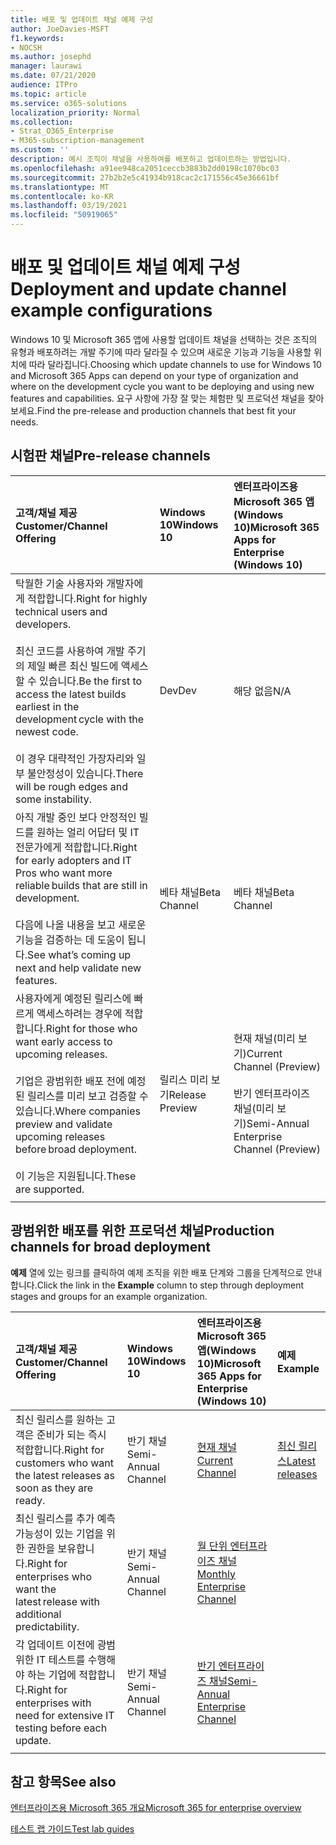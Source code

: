 ```yaml
---
title: 배포 및 업데이트 채널 예제 구성
author: JoeDavies-MSFT
f1.keywords:
- NOCSH
ms.author: josephd
manager: laurawi
ms.date: 07/21/2020
audience: ITPro
ms.topic: article
ms.service: o365-solutions
localization_priority: Normal
ms.collection:
- Strat_O365_Enterprise
- M365-subscription-management
ms.custom: ''
description: 예시 조직이 채널을 사용하여를 배포하고 업데이트하는 방법입니다.
ms.openlocfilehash: a91ee948ca2051ceccb3883b2dd0198c1070bc03
ms.sourcegitcommit: 27b2b2e5c41934b918cac2c171556c45e36661bf
ms.translationtype: MT
ms.contentlocale: ko-KR
ms.lasthandoff: 03/19/2021
ms.locfileid: "50919065"
---
```

# <a name="deployment-and-update-channel-example-configurations"></a><span data-ttu-id="6dbc3-103">배포 및 업데이트 채널 예제 구성</span><span class="sxs-lookup"><span data-stu-id="6dbc3-103">Deployment and update channel example configurations</span></span>

<span data-ttu-id="6dbc3-104">Windows 10 및 Microsoft 365 앱에 사용할 업데이트 채널을 선택하는 것은 조직의 유형과 배포하려는 개발 주기에 따라 달라질 수 있으며 새로운 기능과 기능을 사용할 위치에 따라 달라집니다.</span><span class="sxs-lookup"><span data-stu-id="6dbc3-104">Choosing which update channels to use for Windows 10 and Microsoft 365 Apps can depend on your type of organization and where on the development cycle you want to be deploying and using new features and capabilities.</span></span> <span data-ttu-id="6dbc3-105">요구 사항에 가장 잘 맞는 체험판 및 프로덕션 채널을 찾아보세요.</span><span class="sxs-lookup"><span data-stu-id="6dbc3-105">Find the pre-release and production channels that best fit your needs.</span></span>

## <a name="pre-release-channels"></a><span data-ttu-id="6dbc3-106">시험판 채널</span><span class="sxs-lookup"><span data-stu-id="6dbc3-106">Pre-release channels</span></span>

| <span data-ttu-id="6dbc3-107">고객/채널 제공</span><span class="sxs-lookup"><span data-stu-id="6dbc3-107">Customer/Channel Offering</span></span> | <span data-ttu-id="6dbc3-108">Windows 10</span><span class="sxs-lookup"><span data-stu-id="6dbc3-108">Windows 10</span></span> | <span data-ttu-id="6dbc3-109">엔터프라이즈용 Microsoft 365 앱(Windows 10)</span><span class="sxs-lookup"><span data-stu-id="6dbc3-109">Microsoft 365 Apps for Enterprise (Windows 10)</span></span> |
|:-------|:-------|:-----|
| <span data-ttu-id="6dbc3-110">탁월한 기술 사용자와 개발자에게 적합합니다.</span><span class="sxs-lookup"><span data-stu-id="6dbc3-110">Right for highly technical users and developers.</span></span> <br><br> <span data-ttu-id="6dbc3-111">최신 코드를 사용하여 개발 주기의 제일 빠른 최신 빌드에 액세스할 수 있습니다.</span><span class="sxs-lookup"><span data-stu-id="6dbc3-111">Be the first to access the latest builds earliest in the development cycle with the newest code.</span></span> <br><br> <span data-ttu-id="6dbc3-112">이 경우 대략적인 가장자리와 일부 불안정성이 있습니다.</span><span class="sxs-lookup"><span data-stu-id="6dbc3-112">There will be rough edges and some instability.</span></span> | <span data-ttu-id="6dbc3-113">Dev</span><span class="sxs-lookup"><span data-stu-id="6dbc3-113">Dev</span></span> | <span data-ttu-id="6dbc3-114">해당 없음</span><span class="sxs-lookup"><span data-stu-id="6dbc3-114">N/A</span></span> |
| <span data-ttu-id="6dbc3-115">아직 개발 중인 보다 안정적인 빌드를 원하는 얼리 어답터 및 IT 전문가에게 적합합니다.</span><span class="sxs-lookup"><span data-stu-id="6dbc3-115">Right for early adopters and IT Pros who want more reliable builds that are still in development.</span></span> <br><br> <span data-ttu-id="6dbc3-116">다음에 나올 내용을 보고 새로운 기능을 검증하는 데 도움이 됩니다.</span><span class="sxs-lookup"><span data-stu-id="6dbc3-116">See what’s coming up next and help validate new features.</span></span> | <span data-ttu-id="6dbc3-117">베타 채널</span><span class="sxs-lookup"><span data-stu-id="6dbc3-117">Beta Channel</span></span> | <span data-ttu-id="6dbc3-118">베타 채널</span><span class="sxs-lookup"><span data-stu-id="6dbc3-118">Beta Channel</span></span> |
| <span data-ttu-id="6dbc3-119">사용자에게 예정된 릴리스에 빠르게 액세스하려는 경우에 적합합니다.</span><span class="sxs-lookup"><span data-stu-id="6dbc3-119">Right for those who want early access to upcoming releases.</span></span> <br><br> <span data-ttu-id="6dbc3-120">기업은 광범위한 배포 전에 예정된 릴리스를 미리 보고 검증할 수 있습니다.</span><span class="sxs-lookup"><span data-stu-id="6dbc3-120">Where companies preview and validate upcoming releases before broad deployment.</span></span> <br><br> <span data-ttu-id="6dbc3-121">이 기능은 지원됩니다.</span><span class="sxs-lookup"><span data-stu-id="6dbc3-121">These are supported.</span></span> <br>  | <span data-ttu-id="6dbc3-122">릴리스 미리 보기</span><span class="sxs-lookup"><span data-stu-id="6dbc3-122">Release Preview</span></span> | <span data-ttu-id="6dbc3-123">현재 채널(미리 보기)</span><span class="sxs-lookup"><span data-stu-id="6dbc3-123">Current Channel (Preview)</span></span> <br><br> <span data-ttu-id="6dbc3-124">반기 엔터프라이즈 채널(미리 보기)</span><span class="sxs-lookup"><span data-stu-id="6dbc3-124">Semi-Annual Enterprise Channel (Preview)</span></span>|
||||

## <a name="production-channels-for-broad-deployment"></a><span data-ttu-id="6dbc3-125">광범위한 배포를 위한 프로덕션 채널</span><span class="sxs-lookup"><span data-stu-id="6dbc3-125">Production channels for broad deployment</span></span>

<span data-ttu-id="6dbc3-126">**예제** 열에 있는 링크를 클릭하여 예제 조직을 위한 배포 단계와 그룹을 단계적으로 안내합니다.</span><span class="sxs-lookup"><span data-stu-id="6dbc3-126">Click the link in the **Example** column to step through deployment stages and groups for an example organization.</span></span>

| <span data-ttu-id="6dbc3-127">고객/채널 제공</span><span class="sxs-lookup"><span data-stu-id="6dbc3-127">Customer/Channel Offering</span></span> | <span data-ttu-id="6dbc3-128">Windows 10</span><span class="sxs-lookup"><span data-stu-id="6dbc3-128">Windows 10</span></span> | <span data-ttu-id="6dbc3-129">엔터프라이즈용 Microsoft 365 앱(Windows 10)</span><span class="sxs-lookup"><span data-stu-id="6dbc3-129">Microsoft 365 Apps for Enterprise (Windows 10)</span></span> | <span data-ttu-id="6dbc3-130">예제</span><span class="sxs-lookup"><span data-stu-id="6dbc3-130">Example</span></span> |
|:-------|:-------|:-----|:-------|
| <span data-ttu-id="6dbc3-131">최신 릴리스를 원하는 고객은 준비가 되는 즉시 적합합니다.</span><span class="sxs-lookup"><span data-stu-id="6dbc3-131">Right for customers who want the latest releases as soon as they are ready.</span></span> | <span data-ttu-id="6dbc3-132">반기 채널</span><span class="sxs-lookup"><span data-stu-id="6dbc3-132">Semi-Annual Channel</span></span> | [<span data-ttu-id="6dbc3-133">현재 채널</span><span class="sxs-lookup"><span data-stu-id="6dbc3-133">Current Channel</span></span>](/deployoffice/overview-update-channels#current-channel-overview) | [<span data-ttu-id="6dbc3-134">최신 릴리스</span><span class="sxs-lookup"><span data-stu-id="6dbc3-134">Latest releases</span></span>](deploy-update-channels-examples-rapid-deploy.md) |
| <span data-ttu-id="6dbc3-135">최신 릴리스를 추가 예측 가능성이 있는 기업을 위한 권한을 보유합니다.</span><span class="sxs-lookup"><span data-stu-id="6dbc3-135">Right for enterprises who want the latest release with additional predictability.</span></span> | <span data-ttu-id="6dbc3-136">반기 채널</span><span class="sxs-lookup"><span data-stu-id="6dbc3-136">Semi-Annual Channel</span></span> | [<span data-ttu-id="6dbc3-137">월 단위 엔터프라이즈 채널</span><span class="sxs-lookup"><span data-stu-id="6dbc3-137">Monthly Enterprise Channel</span></span>](/deployoffice/overview-update-channels#monthly-enterprise-channel-overview) |  |
| <span data-ttu-id="6dbc3-138">각 업데이트 이전에 광범위한 IT 테스트를 수행해야 하는 기업에 적합합니다.</span><span class="sxs-lookup"><span data-stu-id="6dbc3-138">Right for enterprises with need for extensive IT testing before each update.</span></span> | <span data-ttu-id="6dbc3-139">반기 채널</span><span class="sxs-lookup"><span data-stu-id="6dbc3-139">Semi-Annual Channel</span></span> | [<span data-ttu-id="6dbc3-140">반기 엔터프라이즈 채널</span><span class="sxs-lookup"><span data-stu-id="6dbc3-140">Semi-Annual Enterprise Channel</span></span>](/deployoffice/overview-update-channels#semi-annual-enterprise-channel-overview) |  |
|||||


## <a name="see-also"></a><span data-ttu-id="6dbc3-141">참고 항목</span><span class="sxs-lookup"><span data-stu-id="6dbc3-141">See also</span></span>

[<span data-ttu-id="6dbc3-142">엔터프라이즈용 Microsoft 365 개요</span><span class="sxs-lookup"><span data-stu-id="6dbc3-142">Microsoft 365 for enterprise overview</span></span>](microsoft-365-overview.md)

[<span data-ttu-id="6dbc3-143">테스트 랩 가이드</span><span class="sxs-lookup"><span data-stu-id="6dbc3-143">Test lab guides</span></span>](m365-enterprise-test-lab-guides.md)